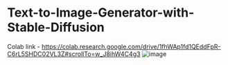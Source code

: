 # Text-to-Image-Generator-with-Stable-Diffusion
Colab link - https://colab.research.google.com/drive/1fhWAp1fd1QEddFpR-C6rL5SHDC02VL3Z#scrollTo=w_J8ihW4C4g3
![image](https://github.com/user-attachments/assets/104afbc3-58a3-4dc1-8d29-07873d186230)
